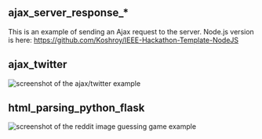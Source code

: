 ## ajax_server_response_*

This is an example of sending an Ajax request to the server. Node.js version is here: https://github.com/Koshroy/IEEE-Hackathon-Template-NodeJS

## ajax_twitter

![screenshot of the ajax/twitter example](http://i.imgur.com/GLFQL.png)

## html_parsing_python_flask

![screenshot of the reddit image guessing game example](http://i.imgur.com/0Mu6H.jpg)
